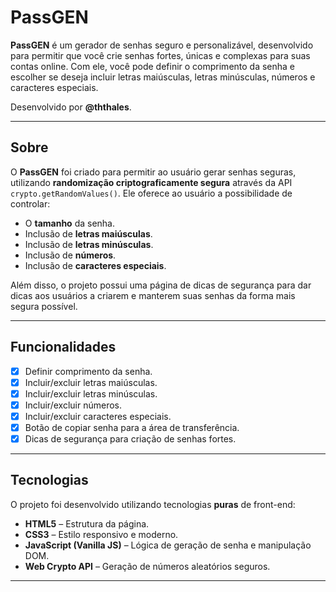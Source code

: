 # PassGEN

**PassGEN** é um gerador de senhas seguro e personalizável, desenvolvido para permitir que você crie senhas fortes, únicas e complexas para suas contas online. Com ele, você pode definir o comprimento da senha e escolher se deseja incluir letras maiúsculas, letras minúsculas, números e caracteres especiais.  

Desenvolvido por **@ththales**.

---

## Sobre

O **PassGEN** foi criado para permitir ao usuário gerar senhas seguras, utilizando **randomização criptograficamente segura** através da API `crypto.getRandomValues()`. Ele oferece ao usuário a possibilidade de controlar:

- O **tamanho** da senha.
- Inclusão de **letras maiúsculas**.
- Inclusão de **letras minúsculas**.
- Inclusão de **números**.
- Inclusão de **caracteres especiais**.

Além disso, o projeto possui uma página de dicas de segurança para dar dicas aos usuários a criarem e manterem suas senhas da forma mais segura possível.

---

## Funcionalidades

- [x] Definir comprimento da senha.
- [x] Incluir/excluir letras maiúsculas.
- [x] Incluir/excluir letras minúsculas.
- [x] Incluir/excluir números.
- [x] Incluir/excluir caracteres especiais.
- [x] Botão de copiar senha para a área de transferência.
- [x] Dicas de segurança para criação de senhas fortes.

---

## Tecnologias

O projeto foi desenvolvido utilizando tecnologias **puras** de front-end:

- **HTML5** – Estrutura da página.
- **CSS3** – Estilo responsivo e moderno.
- **JavaScript (Vanilla JS)** – Lógica de geração de senha e manipulação DOM.
- **Web Crypto API** – Geração de números aleatórios seguros.

---
